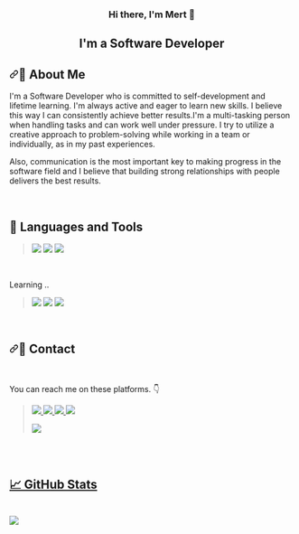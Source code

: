 <h3 align="center">
Hi there, I'm Mert 👋
</h3>

<h2 align="center">
I'm a Software Developer
</h2> 

<h2 dir="auto"><a id="user-content-necktie-about-me" class="anchor" aria-hidden="true" href="#necktie-about-me"><svg class="octicon octicon-link" viewBox="0 0 16 16" version="1.1" width="16" height="16" aria-hidden="true"><path fill-rule="evenodd" d="M7.775 3.275a.75.75 0 001.06 1.06l1.25-1.25a2 2 0 112.83 2.83l-2.5 2.5a2 2 0 01-2.83 0 .75.75 0 00-1.06 1.06 3.5 3.5 0 004.95 0l2.5-2.5a3.5 3.5 0 00-4.95-4.95l-1.25 1.25zm-4.69 9.64a2 2 0 010-2.83l2.5-2.5a2 2 0 012.83 0 .75.75 0 001.06-1.06 3.5 3.5 0 00-4.95 0l-2.5 2.5a3.5 3.5 0 004.95 4.95l1.25-1.25a.75.75 0 00-1.06-1.06l-1.25 1.25a2 2 0 01-2.83 0z"></path></svg></a><g-emoji class="g-emoji" alias="necktie" fallback-src="https://github.githubassets.com/images/icons/emoji/unicode/1f454.png">👔</g-emoji> About Me</h2>

I'm a Software Developer who is committed to self-development and lifetime learning. I'm always active and eager to learn new skills. I believe this way I can consistently achieve better results.I'm a multi-tasking person when handling tasks and can work well under pressure. I try to utilize a creative approach to problem-solving while working in a team or individually, as in my past experiences.

Also, communication is the most important key to making progress in the software field and I believe that building strong relationships with people delivers the best results.

<br>


## 💼 Languages and Tools

<blockquote>
<img src="https://img.shields.io/badge/GitHub-100000?style=for-the-badge&logo=github&logoColor=white">
<img src="https://img.shields.io/badge/Eclipse-2C2255?style=for-the-badge&logo=eclipse&logoColor=white">
<img src="https://img.shields.io/badge/IntelliJ_IDEA-000000.svg?style=for-the-badge&logo=intellij-idea&logoColor=white">
</blockquote>

<blockquote>

</blockquote>


<br>
<p>Learning .. </p>

<blockquote>
  <img src="https://img.shields.io/badge/Java-ED8B00?style=for-the-badge&logo=java&logoColor=white">
  <img src="https://img.shields.io/badge/Spring-6DB33F?style=for-the-badge&logo=spring&logoColor=white">
  <img src="https://img.shields.io/badge/Spring_Boot-F2F4F9?style=for-the-badge&logo=spring-boot">
</blockquote>


<br>

<h2 dir="auto"><a id="user-content-email-contact" class="anchor" aria-hidden="true" href="#email-contact"><svg class="octicon octicon-link" viewBox="0 0 16 16" version="1.1" width="16" height="16" aria-hidden="true"><path fill-rule="evenodd" d="M7.775 3.275a.75.75 0 001.06 1.06l1.25-1.25a2 2 0 112.83 2.83l-2.5 2.5a2 2 0 01-2.83 0 .75.75 0 00-1.06 1.06 3.5 3.5 0 004.95 0l2.5-2.5a3.5 3.5 0 00-4.95-4.95l-1.25 1.25zm-4.69 9.64a2 2 0 010-2.83l2.5-2.5a2 2 0 012.83 0 .75.75 0 001.06-1.06 3.5 3.5 0 00-4.95 0l-2.5 2.5a3.5 3.5 0 004.95 4.95l1.25-1.25a.75.75 0 00-1.06-1.06l-1.25 1.25a2 2 0 01-2.83 0z"></path></svg></a><g-emoji class="g-emoji" alias="email" fallback-src="https://github.githubassets.com/images/icons/emoji/unicode/1f4e7.png">📧</g-emoji> Contact</h2> <br>

You can reach me on these platforms. <g-emoji class="g-emoji" alias="point_down" fallback-src="https://github.githubassets.com/images/icons/emoji/unicode/1f447.png">👇</g-emoji> <br>
<blockquote>
<p dir="auto"><a href="https://www.linkedin.com/in/bmertcomertoglu" rel="nofollow"><img src="https://img.shields.io/badge/LinkedIn-0077B5?style=for-the-badge&logo=linkedin&logoColor=white"> <a href="mailto:mertycom@gmail.com" title="Send me an email!"><img src="https://img.shields.io/badge/Gmail-D14836?style=for-the-badge&logo=gmail&logoColor=white"> <a href="https://app.patika.dev/mertycom" rel="nofollow"><img src="https://img.shields.io/badge/Patika.dev-FABE55?style=for-the-badge&logo=&logoColor=white"> <a href="https://www.codewars.com/users/mertycom" rel="nofollow"><img src="https://img.shields.io/badge/Codewars-B1361E?style=for-the-badge&logo=Codewars&logoColor=white"></p> <a href="https://www.hackerrank.com/mertycom" rel="nofollow"><img src="https://img.shields.io/badge/-Hackerrank-2EC866?style=for-the-badge&logo=HackerRank&logoColor=white"></p>
</blockquote>

<br>
<br>


## 📈 GitHub Stats 



<br>
<img src="https://github-readme-stats.vercel.app/api/top-langs/?username=mertycom&amp;layout=compact&amp;theme=dark">














<!---
mertycom/mertycom is a ✨ special ✨ repository because its `README.md` (this file) appears on your GitHub profile.
You can click the Preview link to take a look at your changes.
--->

